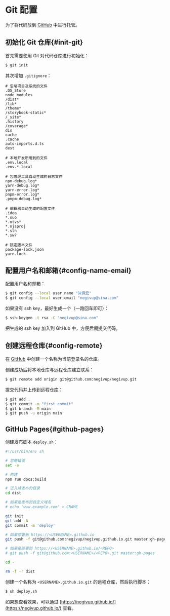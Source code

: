 # Git 配置

为了将代码放到 [GitHub](https://github.com/) 中进行托管。

## 初始化 Git 仓库{#init-git}

首先需要使用 Git 对代码仓库进行初始化：

```bash
$ git init
```

其次增加 `.gitignore`：

```
# 忽略项目及系统的文件
.DS_Store
node_modules
/dist*
/lib*
/theme*
/storybook-static*
/_site*
.history
/coverage*
dis
cache
.cache
auto-imports.d.ts
dest

# 本地开发所用到的文件
.env.local
.env.*.local

# 包管理工具自动生成的日志文件
npm-debug.log*
yarn-debug.log*
yarn-error.log*
pnpm-error.log*
.pnpm-debug.log*

# 编辑器自动生成的配置文件
.idea
*.suo
*.ntvs*
*.njsproj
*.sln
*.sw?

# 锁定版本文件
package-lock.json
yarn.lock
```

## 配置用户名和邮箱{#config-name-email}

配置用户名和邮箱：

```bash
$ git config --local user.name "沫俱宏"
$ git config --local user.email "negivup@sina.com"
```

如果没有 ssh key，最好生成一个（一路回车即可）：

```bash
$ ssh-keygen -t rsa -C "negivup@sina.com"
```

把生成的 ssh key 加入到 GitHub 中，方便后期提交代码。

## 创建远程仓库{#config-remote}

在 [GitHub](https://github.com/) 中创建一个名称为当前登录名的仓库。

创建成功后将本地仓库与远程仓库建立联系：

```bash
$ git remote add origin git@github.com:negivup/negivup.git
```

提交代码并上传到远程仓库：

```bash
$ git add .
$ git commit -m "first commit"
$ git branch -M main
$ git push -u origin main
```

## GitHub Pages{#github-pages}

创建发布脚本 `deploy.sh`：

```sh
#!/usr/bin/env sh

# 忽略错误
set -e

# 构建
npm run docs:build

# 进入待发布的目录
cd dist

# 如果是发布到自定义域名
# echo 'www.example.com' > CNAME

git init
git add -A
git commit -m 'deploy'

# 如果部署到 https://<USERNAME>.github.io
git push -f git@github.com:negivup/negivup.github.io.git master:gh-pages

# 如果是部署到 https://<USERNAME>.github.io/<REPO>
# git push -f git@github.com:<USERNAME>/<REPO>.git master:gh-pages

cd -

rm -f -r dist
```

创建一个名称为 `<USERNAME>.github.io.git` 的远程仓库，然后执行脚本：

```bash
$ sh deploy.sh
```

如果想查看效果，可以通过 [https://negivup.github.io/](https://negivup.github.io/) 查看。
